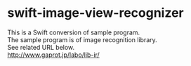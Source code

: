 swift-image-view-recognizer
===========================
This is a Swift conversion of sample program.  
The sample program is of image recognition library.  
See related URL below.  
http://www.gaprot.jp/labo/lib-ir/
